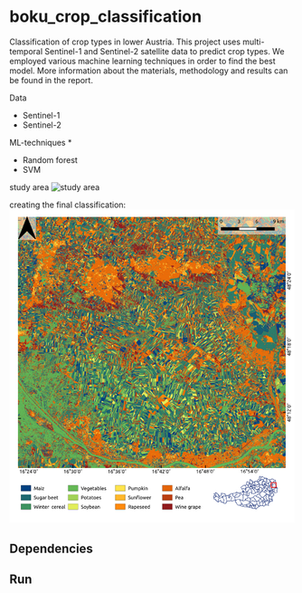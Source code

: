 # boku_crop_classification
Classification of crop types in lower Austria. This project uses multi-temporal Sentinel-1 and Sentinel-2 satellite data to predict crop types. We employed various machine learning techniques in order to find the best model. More information about the materials, methodology and results can be found in the report.

Data
* Sentinel-1
* Sentinel-2

ML-techniques
* 
* Random forest
* SVM

study area
![study area](images/study_area.png)

creating the final classification:
![final classification](images/classification.png)

## Dependencies

## Run
